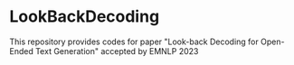 # LookBackDecoding

This repository provides codes for paper "Look-back Decoding for Open-Ended Text Generation" accepted by EMNLP 2023

